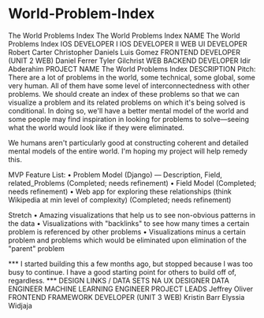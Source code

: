 # World-Problem-Index


The World Problems Index
The World Problems Index
NAME
The World Problems Index
IOS DEVELOPER I
IOS DEVELOPER II
WEB UI DEVELOPER
Robert Carter
Christopher Daniels
Luis Gomez
FRONTEND DEVELOPER (UNIT 2 WEB)
Daniel Ferrer
Tyler Gilchrist
WEB BACKEND DEVELOPER
Idir Abderahim
PROJECT NAME
The World Problems Index
DESCRIPTION
Pitch: There are a lot of problems in the world, some technical, some global, some very human. All of them have some level of interconnectedness with other problems. We should create an index of these problems so that we can visualize a problem and its related problems on which it's being solved is conditional. In doing so, we'll have a better mental model of the world and some people may find inspiration in looking for problems to solve—seeing what the world would look like if they were eliminated.

We humans aren't particularly good at constructing coherent and detailed mental models of the entire world. I'm hoping my project will help remedy this.

MVP Feature List:
• Problem Model (Django) — Description, Field, related_Problems (Completed; needs refinement)
• Field Model (Completed; needs refinement)
• Web app for exploring these relationships (think Wikipedia at min level of complexity) (Completed; needs refinement)

Stretch
• Amazing visualizations that help us to see non-obvious patterns in the data
• Visualizations with "backlinks" to see how many times a certain problem is referenced by other problems
• Visualizations minus a certain problem and problems which would be eliminated upon elimination of the "parent" problem

*** I started building this a few months ago, but stopped because I was too busy to continue. I have a good starting point for others to build off of, regardless. ***
DESIGN LINKS / DATA SETS
NA
UX DESIGNER
DATA ENGINEER
MACHINE LEARNING ENGINEER
PROJECT LEADS
Jeffrey Oliver
FRONTEND FRAMEWORK DEVELOPER (UNIT 3 WEB)
Kristin Barr
Elyssia Widjaja